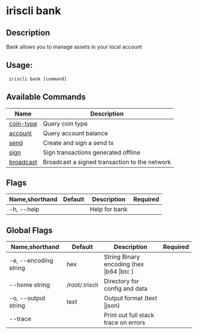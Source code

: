 # iriscli bank

## Description

Bank allows you to manage assets in your local account 

## Usage:

```
 iriscli bank [command]
```

 

## Available Commands

| Name      | Description                         |
| --------- | ----------------------------------- |
| [coin-type](coin-type.md) | Query coin type                     |
| [account](account.md)   | Query account balance               |
| [send](send.md)      | Create and sign a send tx           |
| [sign](send.md)     | Sign transactions generated offline |
| [broadcast](broadcast.md)|Broadcast a signed transaction to the network|

## Flags

| Name,shorthand | Default | Description   | Required |
| -------------- | ------- | ------------- | -------- |
| -h, --help     |         | Help for bank |          |

## Global Flags

| Name,shorthand        | Default        | Description                                 | Required |
| --------------------- | -------------- | ------------------------------------------- | -------- |
| -e, --encoding string | hex            | String   Binary encoding (hex \|b64 \|btc ) |          |
| --home string         | /root/.iriscli | Directory for config and data               |          |
| -o, --output string   | text           | Output format (text \|json)                 |          |
| --trace               |                | Print out full stack trace on errors        |          |
